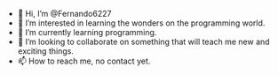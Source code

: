 - 👋 Hi, I’m @Fernando6227
- 👀 I’m interested in learning the wonders on the programming world.
- 🌱 I’m currently learning programming.
- 💞️ I’m looking to collaborate on something that will teach me new and exciting things.
- 📫 How to reach me, no contact yet.

<!---
Fernando6227/Fernando6227 is a ✨ special ✨ repository because its `README.md` (this file) appears on your GitHub profile.
You can click the Preview link to take a look at your changes.
--->

